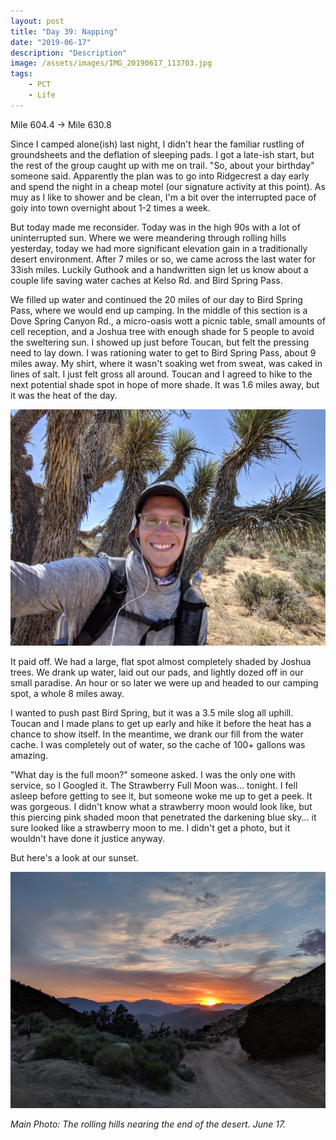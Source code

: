 ```yaml
---
layout: post
title: "Day 39: Napping"
date: "2019-06-17"
description: "Description"
image: /assets/images/IMG_20190617_113703.jpg
tags:
    - PCT
    - Life
---
```

Mile 604.4 -> Mile 630.8

Since I camped alone(ish) last night, I didn't hear the familiar rustling of groundsheets and the deflation of sleeping pads. I got a late-ish start, but the rest of the group caught up with me on trail. "So, about your birthday" someone said. Apparently the plan was to go into Ridgecrest a day early and spend the night in a cheap motel (our signature activity at this point). As muy as I like to shower and be clean, I'm a bit over the interrupted pace of goiy into town overnight about 1-2 times a week. 

But today made me reconsider. Today was in the high 90s with a lot of uninterrupted sun. Where we were meandering through rolling hills yesterday, today we had more significant elevation gain in a traditionally desert environment. After 7 miles or so, we came across the last water for 33ish miles. Luckily Guthook and a handwritten sign let us know about a couple life saving water caches at Kelso Rd. and Bird Spring Pass.

We filled up water and continued the 20 miles of our day to Bird Spring Pass, where we would end up camping. In the middle of this section is a Dove Spring Canyon Rd., a micro-oasis wott a picnic table, small amounts of cell reception, and a Joshua tree with enough shade for 5 people to avoid the sweltering sun. I showed up just before Toucan, but felt the pressing need to lay down. I was rationing water to get to Bird Spring Pass, about 9 miles away. My shirt, where it wasn't soaking wet from sweat, was caked in lines of salt. I just felt gross all around. Toucan and I agreed to hike to the next potential shade spot in hope of more shade. It was 1.6 miles away, but it was the heat of the day.

![](/assets/images/IMG_20190617_111208.jpg)

It paid off. We had a large, flat spot almost completely shaded by Joshua trees. We drank up water, laid out our pads, and lightly dozed off in our small paradise. An hour or so later we were up and headed to our camping spot, a whole 8 miles away. 

I wanted to push past Bird Spring, but it was a 3.5 mile slog all uphill. Toucan and I made plans to get up early and hike it before the heat has a chance to show itself. In the meantime, we drank our fill from the water cache. I was completely out of water, so the cache of 100+ gallons was amazing.

"What day is the full moon?" someone asked. I was the only one with service, so I Googled it. The  Strawberry Full Moon was... tonight. I fell asleep before getting to see it, but someone woke me up to get a peek. It was gorgeous. I didn't know what a strawberry moon would look like, but this piercing pink shaded moon that penetrated the darkening blue sky... it sure looked like a strawberry moon to me. I didn't get a photo, but it wouldn't have done it justice anyway.

But here's a look at our sunset.

![](/assets/images/IMG_20190617_200635.jpg)

*Main Photo: The rolling hills nearing the end of the desert. June 17.* 
